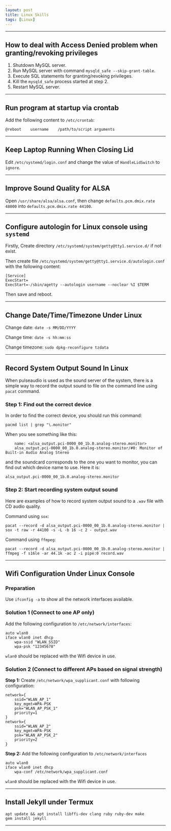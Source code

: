 ```yaml
---
layout: post
title: Linux Skills
tags: [Linux]
---
```


---

How to deal with Access Denied problem when granting/revoking privileges
------------------------------------------------

1. Shutdown MySQL server.
2. Run MySQL server with command `mysqld_safe --skip-grant-table`.
3. Execute SQL statements for granting/revoking privileges.
4. Kill the `mysqld_safe` process started at step 2.
5. Restart MySQL server.

---

Run program at startup via crontab
----------------------------------

Add the following content to `/etc/crontab`:

	@reboot    username    /path/to/script arguments

---

Keep Laptop Running When Closing Lid
------------------------------------

Edit `/etc/systemd/login.conf` and change the value of `HandleLidSwitch` to `ignore`.

---

Improve Sound Quality for ALSA
------------------------------

Open `/usr/share/alsa/alsa.conf`, then change `defaults.pcm.dmix.rate 48000` into `defaults.pcm.dmix.rate 44100`.

---

Configure autologin for Linux console using `systemd`
-----------------------------------------------------

Firstly, Create directory `/etc/systemd/system/getty@tty1.service.d/` if not exist.

Then create file `/etc/systemd/system/getty@tty1.service.d/autologin.conf` with the following content:

	[Service]
	ExecStart=
	ExecStart=-/sbin/agetty --autologin username --noclear %I $TERM

Then save and reboot.

---

Change Date/Time/Timezone Under Linux
-------------------------------------

Change date: `date -s MM/DD/YYYY`
	
Change time: `date -s hh:mm:ss`

Change timezone: `sudo dpkg-reconfigure tzdata`

---

Record System Output Sound In Linux
-----------------------------------

When pulseaudio is used as the sound server of the system, there is a simple way to record the output sound to file on the command line using `pacat` command.

### Step 1: Find out the correct device

In order to find the correct device, you should run this command:

	pacmd list | grep "\.monitor"
	
When you see something like this:

		name: <alsa_output.pci-0000_00_1b.0.analog-stereo.monitor>
		alsa_output.pci-0000_00_1b.0.analog-stereo.monitor/#0: Monitor of Built-in Audio Analog Stereo
		
and the soundcard corresponds to the one you want to monitor, you can find out which device name to use. Here it is:

	alsa_output.pci-0000_00_1b.0.analog-stereo.monitor

### Step 2: Start recording system output sound

Here are examples of how to record system output sound to a `.wav` file with CD audio quality.

Command using `sox`:

	pacat --record -d alsa_output.pci-0000_00_1b.0.analog-stereo.monitor | sox -t raw -r 44100 -s -L -b 16 -c 2 - output.wav
	
Command using `ffmpeg`:
	
	pacat --record -d alsa_output.pci-0000_00_1b.0.analog-stereo.monitor | ffmpeg -f s16le -ar 44.1k -ac 2 -i pipe:0 record.wav

---

Wifi Configuration Under Linux Console
--------------------------------------

### Preparation

Use `ifconfig -a` to show all the network interfaces available.

### Solution 1 (Connect to one AP only)

Add the following configuration to `/etc/network/interfaces`:

	auto wlan0
	iface wlan0 inet dhcp
		wpa-ssid "WLAN_SSID"
		wpa-psk "12345678"

`wlan0` should be replaced with the Wifi device in use.

### Solution 2 (Connect to different APs based on signal strength)

**Step 1:** Create `/etc/network/wpa_supplicant.conf` with following configuration:

	network={
		ssid="WLAN_AP_1"
		key_mgmt=WPA-PSK
		psk="WLAN_AP_PSK_1"
		priority=1
	}
	network={
		ssid="WLAN_AP_2"
		key_mgmt=WPA-PSK
		psk="WLAN_AP_PSK_2"
		priority=2
	}

**Step 2:** Add the following configuration to `/etc/network/interfaces`

	auto wlan0
	iface wlan0 inet dhcp
		wpa-conf /etc/network/wpa_supplicant.conf

`wlan0` should be replaced with the Wifi device in use.

---

Install Jekyll under Termux
---------------------------

	apt update && apt install libffi-dev clang ruby ruby-dev make
	gem install jekyll

---

